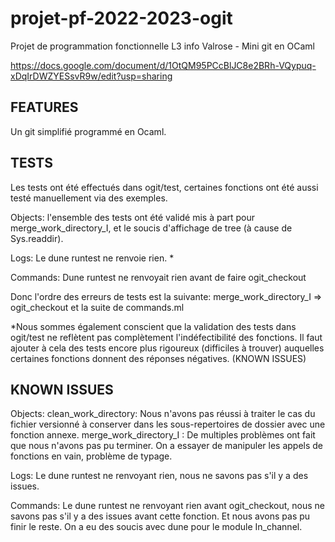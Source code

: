 # projet-pf-2022-2023-ogit
Projet de programmation fonctionnelle L3 info Valrose - Mini git en OCaml

https://docs.google.com/document/d/1OtQM95PCcBlJC8e2BRh-VQypuq-xDqIrDWZYESsvR9w/edit?usp=sharing

## FEATURES
Un git simplifié programmé en Ocaml.

## TESTS
Les tests ont été effectués dans ogit/test, certaines fonctions ont été aussi testé manuellement via des exemples.

Objects: l'ensemble des tests ont été validé mis à part pour merge_work_directory_I, et le soucis d'affichage de tree (à cause de Sys.readdir).


Logs: Le dune runtest ne renvoie rien. *

Commands:
Dune runtest ne renvoyait rien avant de faire ogit_checkout

Donc l'ordre des erreurs de tests est la suivante:  merge_work_directory_I => ogit_checkout et la suite de commands.ml

*Nous sommes également conscient que la validation des tests dans ogit/test ne reflètent pas complètement l'indéfectibilité des fonctions.
Il faut ajouter à cela des tests encore plus rigoureux (difficiles à trouver) auquelles certaines fonctions donnent des réponses négatives. (KNOWN ISSUES)


## KNOWN ISSUES
Objects:
clean_work_directory: Nous n'avons pas réussi à traiter le cas du fichier versionné à conserver dans les sous-repertoires de dossier avec une
fonction annexe.
merge_work_directory_I : De multiples problèmes ont fait que nous n'avons pas pu terminer. On a essayer de manipuler les appels de fonctions en vain, problème de
typage.

Logs:
Le dune runtest ne renvoyant rien, nous ne savons pas s'il y a des issues.

Commands:
Le dune runtest ne renvoyant rien avant ogit_checkout, nous ne savons pas s'il y a des issues avant cette fonction. Et nous avons pas pu finir le reste.
On a eu des soucis avec dune pour le module In_channel.
